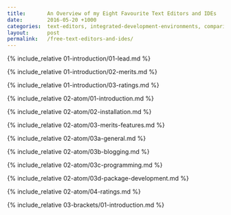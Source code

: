 ```yaml
---
title:       An Overview of my Eight Favourite Text Editors and IDEs
date:        2016-05-20 +1000
categories:  text-editors, integrated-development-environments, comparisons
layout:      post
permalink:   /free-text-editors-and-ides/
---
```


<!-- 01-Introduction-->
{% include_relative 01-introduction/01-lead.md %}

{% include_relative 01-introduction/02-merits.md %}

{% include_relative 01-introduction/03-ratings.md %}

<!-- 02-Atom-->
{% include_relative 02-atom/01-introduction.md %}

{% include_relative 02-atom/02-installation.md %}

<!-- (02-Atom)-03-Merits/Features-->
{% include_relative 02-atom/03-merits-features.md %}

{% include_relative 02-atom/03a-general.md %}

{% include_relative 02-atom/03b-blogging.md %}

{% include_relative 02-atom/03c-programming.md %}

{% include_relative 02-atom/03d-package-development.md %}

<!-- (02-Atom)-04-Ratings-->
{% include_relative 02-atom/04-ratings.md %}

<!-- Brackets-->
{% include_relative 03-brackets/01-introduction.md %}
